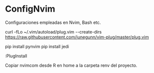 # ConfigNvim
Configuraciones empleadas en Nvim, Bash etc.

curl -fLo ~/.vim/autoload/plug.vim --create-dirs     https://raw.githubusercontent.com/junegunn/vim-plug/master/plug.vim

pip install pynvim
pip install jedi

:PlugInstall

Copiar nvimcom desde R en home a la carpeta renv del proyecto.

